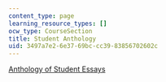 ```yaml
---
content_type: page
learning_resource_types: []
ocw_type: CourseSection
title: Student Anthology
uid: 3497a7e2-6e37-69bc-cc39-83856702602c
---
```


[Anthology of Student Essays](/ans7870/STS/STS.069/f02/sts069new/index.htm)